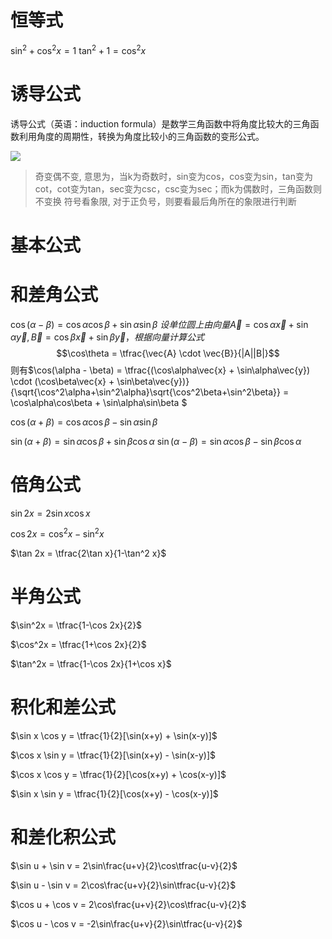# 恒等式
$\sin^2 + \cos^2 x = 1$
$\tan^2 + 1 = \cos^2 x$
# 诱导公式
诱导公式（英语：induction formula）是数学三角函数中将角度比较大的三角函数利用角度的周期性，转换为角度比较小的三角函数的变形公式。

![](https://ss1.baidu.com/6ONXsjip0QIZ8tyhnq/it/u=355382977,1696956362&fm=173&app=25&f=JPEG?w=640&h=924&s=49843D72491F544D187DF0CA0000E0B1)

> 奇变偶不变, 意思为，当k为奇数时，sin变为cos，cos变为sin，tan变为cot，cot变为tan，sec变为csc，csc变为sec；而k为偶数时，三角函数则不变换
> 符号看象限, 对于正负号，则要看最后角所在的象限进行判断
> 
# 基本公式

# 和差角公式
$\cos(\alpha - \beta) = \cos\alpha\cos\beta + \sin\alpha\sin\beta$
$设单位圆上由向量\vec{A} = \cos\alpha\vec{x} + \sin\alpha\vec{y},\vec{B} = \cos\beta\vec{x} + \sin\beta\vec{y}， 根据向量计算公式$
$$\cos\theta = \tfrac{\vec{A} \cdot \vec{B}}{|A||B|}$$
则有$\cos(\alpha - \beta) = \tfrac{(\cos\alpha\vec{x} + \sin\alpha\vec{y}) \cdot (\cos\beta\vec{x} + \sin\beta\vec{y})}{\sqrt{\cos^2\alpha+\sin^2\alpha}\sqrt{\cos^2\beta+\sin^2\beta}} = \cos\alpha\cos\beta + \sin\alpha\sin\beta $

$\cos(\alpha + \beta) = \cos\alpha\cos\beta - \sin\alpha\sin\beta$

$\sin(\alpha + \beta) = \sin\alpha\cos\beta + \sin\beta\cos\alpha$
$\sin(\alpha - \beta) = \sin\alpha\cos\beta - \sin\beta\cos\alpha$

# 倍角公式
$\sin 2x = 2\sin x \cos x$

$\cos 2x = \cos^2 x - \sin^2 x$

$\tan 2x = \tfrac{2\tan x}{1-\tan^2 x}$

# 半角公式
$\sin^2x = \tfrac{1-\cos 2x}{2}$

$\cos^2x = \tfrac{1+\cos 2x}{2}$

$\tan^2x = \tfrac{1-\cos 2x}{1+\cos x}$
# 积化和差公式
$\sin x \cos y = \tfrac{1}{2}[\sin(x+y) + \sin(x-y)]$

$\cos x \sin y = \tfrac{1}{2}[\sin(x+y) - \sin(x-y)]$

$\cos x \cos y = \tfrac{1}{2}[\cos(x+y) + \cos(x-y)]$

$\sin x \sin y = \tfrac{1}{2}[\cos(x+y) - \cos(x-y)]$


# 和差化积公式

$\sin u + \sin v = 2\sin\frac{u+v}{2}\cos\tfrac{u-v}{2}$

$\sin u - \sin v = 2\cos\frac{u+v}{2}\sin\tfrac{u-v}{2}$

$\cos u + \cos v = 2\cos\frac{u+v}{2}\cos\tfrac{u-v}{2}$

$\cos u - \cos v = -2\sin\frac{u+v}{2}\sin\tfrac{u-v}{2}$